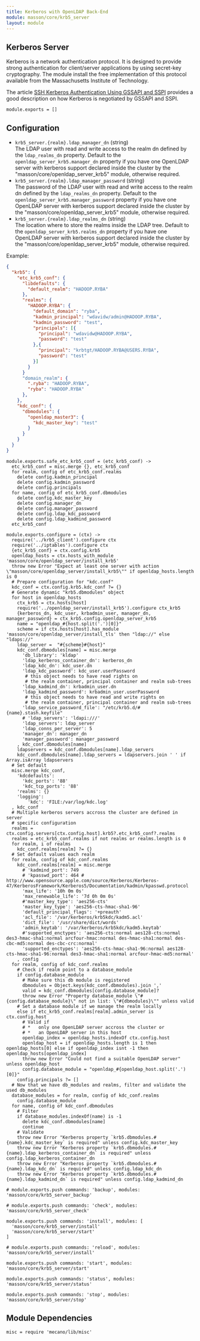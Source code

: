 ```yaml
---
title: Kerberos with OpenLDAP Back-End
module: masson/core/krb5_server
layout: module
---
```


## Kerberos Server

Kerberos is a network authentication protocol. It is designed to provide strong
authentication for client/server applications by using secret-key cryptography.
The module install the free implementation of this protocol available from the
Massachusetts Institute of Technology.

The article [SSH Kerberos Authentication Using GSSAPI and SSPI][gss_sspi]
provides a good description on how Kerberos is negotiated by GSSAPI and SSPI.

    module.exports = []

## Configuration

*   `krb5_server.{realm}.ldap_manager_dn` (string)   
    The LDAP user with read and write access to the realm dn
    defined by the `ldap_realms_dn` property. Default to the 
    `openldap_server_krb5.manager_dn` property if you have one OpenLDAP server with 
    kerberos support declared inside the cluster by the 
    "masson/core/openldap\_server\_krb5" module, otherwise required.      
*   `krb5_server.{realm}.ldap_manager_password` (string)   
    The password of the LDAP user with read and write access to the realm dn
    defined by the `ldap_realms_dn` property. Default to the 
    `openldap_server_krb5.manager_password` property if you have one OpenLDAP server with 
    kerberos support declared inside the cluster by the 
    "masson/core/openldap\_server\_krb5" module, otherwise required.      
*   `krb5_server.{realm}.ldap_realms_dn` (string)   
    The location where to store the realms inside the LDAP tree. Default to the 
    `openldap_server_krb5.realms_dn` property if you have one OpenLDAP server with 
    kerberos support declared inside the cluster by the 
    "masson/core/openldap\_server\_krb5" module, otherwise required.   

Example:

```json
{
  "krb5": {
    "etc_krb5_conf": {
      "libdefaults": {
        "default_realm": "HADOOP.RYBA"
      },
      "realms": {
        "HADOOP.RYBA": {
          "default_domain": "ryba",
          "kadmin_principal": "wdavidw/admin@HADOOP.RYBA",
          "kadmin_password": "test",
          "principals": [{
            "principal": "wdavidw@HADOOP.RYBA",
            "password": "test"
          },{
            "principal": "krbtgt/HADOOP.RYBA@USERS.RYBA",
            "password": "test"
          }]
        }
      }
      "domain_realm": {
        ".ryba": "HADOOP.RYBA",
        "ryba": "HADOOP.RYBA"
      },
    },
    "kdc_conf": {
      "dbmodules": {
        "openldap_master3": {
          "kdc_master_key": "test"
        }
      }
    }
  }
}
```

    module.exports.safe_etc_krb5_conf = (etc_krb5_conf) ->
      etc_krb5_conf = misc.merge {}, etc_krb5_conf
      for realm, config of etc_krb5_conf.realms
        delete config.kadmin_principal
        delete config.kadmin_password
        delete config.principals
      for name, config of etc_krb5_conf.dbmodules
        delete config.kdc_master_key
        delete config.manager_dn
        delete config.manager_password
        delete config.ldap_kdc_password
        delete config.ldap_kadmind_password
      etc_krb5_conf

    module.exports.configure = (ctx) ->
      require('../krb5_client').configure ctx
      require('../iptables').configure ctx
      {etc_krb5_conf} = ctx.config.krb5
      openldap_hosts = ctx.hosts_with_module 'masson/core/openldap_server/install_krb5'
      throw new Error "Expect at least one server with action \"masson/core/openldap_server/install_krb5\"" if openldap_hosts.length is 0
      # Prepare configuration for "kdc.conf"
      kdc_conf = ctx.config.krb5.kdc_conf ?= {}
      # Generate dynamic "krb5.dbmodules" object
      for host in openldap_hosts
        ctx_krb5 = ctx.hosts[host]
        require('../openldap_server/install_krb5').configure ctx_krb5
        {kerberos_dn, kdc_user, krbadmin_user, manager_dn, manager_password} = ctx_krb5.config.openldap_server_krb5
        name = "openldap_#{host.split('.')[0]}"
        scheme = if ctx.hosts[host].has_module 'masson/core/openldap_server/install_tls' then "ldap://" else "ldaps://"
        ldap_server =  "#{scheme}#{host}"
        kdc_conf.dbmodules[name] = misc.merge
          'db_library': 'kldap'
          'ldap_kerberos_container_dn': kerberos_dn
          'ldap_kdc_dn': kdc_user.dn
          'ldap_kdc_password': kdc_user.userPassword
           # this object needs to have read rights on
           # the realm container, principal container and realm sub-trees
          'ldap_kadmind_dn': krbadmin_user.dn
          'ldap_kadmind_password': krbadmin_user.userPassword
           # this object needs to have read and write rights on
           # the realm container, principal container and realm sub-trees
          'ldap_service_password_file': "/etc/krb5.d/#{name}.stash.keyfile"
          # 'ldap_servers': 'ldapi:///'
          'ldap_servers': ldap_server
          'ldap_conns_per_server': 5
          'manager_dn': manager_dn
          'manager_password': manager_password
        , kdc_conf.dbmodules[name]
        ldapservers = kdc_conf.dbmodules[name].ldap_servers
        kdc_conf.dbmodules[name].ldap_servers = ldapservers.join ' ' if Array.isArray ldapservers
      # Set default
      misc.merge kdc_conf,
        'kdcdefaults':
          'kdc_ports': '88'
          'kdc_tcp_ports': '88'
        'realms': {}
        'logging':
            'kdc': 'FILE:/var/log/kdc.log'
      , kdc_conf
      # Multiple kerberos servers accross the cluster are defined in server
      # specific configuration
      realms = ctx.config.servers[ctx.config.host].krb5?.etc_krb5_conf?.realms
      realms = etc_krb5_conf.realms if not realms or realms.length is 0
      for realm, i of realms
        kdc_conf.realms[realm] ?= {}
      # Set default values each realm
      for realm, config of kdc_conf.realms
        kdc_conf.realms[realm] = misc.merge
          # 'kadmind_port': 749
          # 'kpasswd_port': 464 # http://www.opensource.apple.com/source/Kerberos/Kerberos-47/KerberosFramework/Kerberos5/Documentation/kadmin/kpasswd.protocol
          'max_life': '10h 0m 0s'
          'max_renewable_life': '7d 0h 0m 0s'
          #'master_key_type': 'aes256-cts'
          'master_key_type': 'aes256-cts-hmac-sha1-96'
          'default_principal_flags': '+preauth'
          'acl_file': '/var/kerberos/krb5kdc/kadm5.acl'
          'dict_file': '/usr/share/dict/words'
          'admin_keytab': '/var/kerberos/krb5kdc/kadm5.keytab'
          #'supported_enctypes': 'aes256-cts:normal aes128-cts:normal des3-hmac-sha1:normal arcfour-hmac:normal des-hmac-sha1:normal des-cbc-md5:normal des-cbc-crc:normal'
          'supported_enctypes': 'aes256-cts-hmac-sha1-96:normal aes128-cts-hmac-sha1-96:normal des3-hmac-sha1:normal arcfour-hmac-md5:normal'
        , config
      for realm, config of kdc_conf.realms
        # Check if realm point to a database_module
        if config.database_module
          # Make sure this db module is registered
          dbmodules = Object.keys(kdc_conf.dbmodules).join ','
          valid = kdc_conf.dbmodules[config.database_module]?
          throw new Error "Property database_module \"#{config.database_module}\" not in list: \"#{dbmodules}\"" unless valid
        # Set a database module if we manage the realm locally
        else if etc_krb5_conf.realms[realm].admin_server is ctx.config.host
          # Valid if
          # *   only one OpenLDAP server accross the cluster or
          # *   an OpenLDAP server in this host
          openldap_index = openldap_hosts.indexOf ctx.config.host
          openldap_host = if openldap_hosts.length is 1 then openldap_hosts[0] else if openldap_index isnt -1 then openldap_hosts[openldap_index]
          throw new Error "Could not find a suitable OpenLDAP server" unless openldap_host
          config.database_module = "openldap_#{openldap_host.split('.')[0]}"
        config.principals ?= []
      # Now that we have db_modules and realms, filter and validate the used db_modules
      database_modules = for realm, config of kdc_conf.realms
        config.database_module
      for name, config of kdc_conf.dbmodules
        # Filter
        if database_modules.indexOf(name) is -1
          delete kdc_conf.dbmodules[name]
          continue
        # Validate
        throw new Error "Kerberos property `krb5.dbmodules.#{name}.kdc_master_key` is required" unless config.kdc_master_key
        throw new Error "Kerberos property `krb5.dbmodules.#{name}.ldap_kerberos_container_dn` is required" unless config.ldap_kerberos_container_dn
        throw new Error "Kerberos property `krb5.dbmodules.#{name}.ldap_kdc_dn` is required" unless config.ldap_kdc_dn
        throw new Error "Kerberos property `krb5.dbmodules.#{name}.ldap_kadmind_dn` is required" unless config.ldap_kadmind_dn

    # module.exports.push commands: 'backup', modules: 'masson/core/krb5_server_backup'

    # module.exports.push commands: 'check', modules: 'masson/core/krb5_server_check'

    module.exports.push commands: 'install', modules: [
      'masson/core/krb5_server/install'
      'masson/core/krb5_server/start'
    ]

    # module.exports.push commands: 'reload', modules: 'masson/core/krb5_server/install'

    module.exports.push commands: 'start', modules: 'masson/core/krb5_server/start'

    module.exports.push commands: 'status', modules: 'masson/core/krb5_server/status'

    module.exports.push commands: 'stop', modules: 'masson/core/krb5_server/stop'

## Module Dependencies

    misc = require 'mecano/lib/misc'

[gss_sspi]: http://www.drdobbs.com/ssh-kerberos-authentication-using-gssapi/184402071




